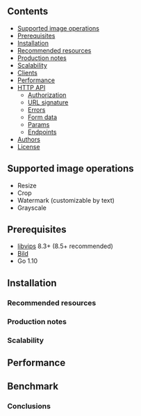 ## Contents

- [Supported image operations](#supported-image-operations)
- [Prerequisites](#prerequisites)
- [Installation](#installation)
- [Recommended resources](#recommended-resources)
- [Production notes](#production-notes)
- [Scalability](#scalability)
- [Clients](#clients)
- [Performance](#performance)
- [HTTP API](#http-api)
  - [Authorization](#authorization)
  - [URL signature](#url-signature)
  - [Errors](#errors)
  - [Form data](#form-data)
  - [Params](#params)
  - [Endpoints](#get-)
- [Authors](#authors)
- [License](#license)

## Supported image operations

- Resize
- Crop
- Watermark (customizable by text)
- Grayscale


## Prerequisites

- [libvips](https://github.com/jcupitt/libvips) 8.3+ (8.5+ recommended)
- [Bild](http://github.com/anthonynsimon/bild)
- Go 1.10

## Installation



### Recommended resources



### Production notes



### Scalability



## Performance


## Benchmark



### Conclusions
